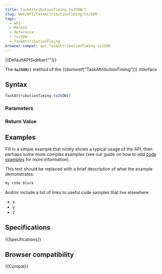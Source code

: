 ```yaml
---
title: TaskAttributionTiming.toJSON()
slug: Web/API/TaskAttributionTiming/toJSON
tags:
  - API
  - Method
  - Reference
  - toJSON
  - TaskAttributionTiming
browser-compat: api.TaskAttributionTiming.toJSON
---
```

{{DefaultAPISidebar("")}}

The **`toJSON()`** method of the {{domxref("TaskAttributionTiming")}} interface 

## Syntax

```js
TaskAttributionTiming.toJSON()
```

### Parameters



### Return Value



## Examples

Fill in a simple example that nicely shows a typical usage of the API, then perhaps some more complex examples (see our guide on how to add [code examples](/en-US/docs/MDN/Contribute/Structures/Code_examples) for more information).

This text should be replaced with a brief description of what the example demonstrates.

```js
my code block
```

And/or include a list of links to useful code samples that live elsewhere:

*   x
*   y
*   z

## Specifications

{{Specifications}}

## Browser compatibility

{{Compat}}

